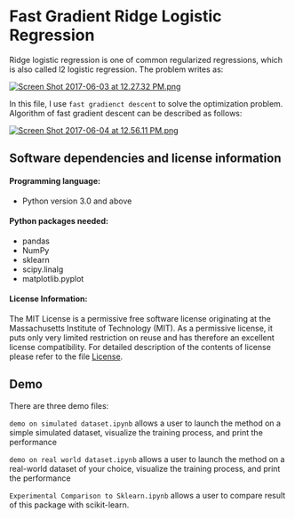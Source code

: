 # Fast Gradient Ridge Logistic Regression

Ridge logistic regression is one of common regularized regressions, which is also called l2 logistic regression. The problem writes as:

[![Screen Shot 2017-06-03 at 12.27.32 PM.png](https://s12.postimg.org/3vvd3ert9/Screen_Shot_2017-06-03_at_12.27.32_PM.png)](https://postimg.org/image/pv1rqm8nd/)

In this file, I use `fast gradienct descent` to solve the optimization problem. Algorithm of fast gradient descent can be described as follows:

[![Screen Shot 2017-06-04 at 12.56.11 PM.png](https://s1.postimg.org/haenfii4v/Screen_Shot_2017-06-04_at_12.56.11_PM.png)](https://postimg.org/image/rx8gkxqa3/)

## Software dependencies and license information
#### Programming language: 

- Python version 3.0 and above 

#### Python packages needed:

- pandas
- NumPy
- sklearn
- scipy.linalg
- matplotlib.pyplot

#### License Information:
The MIT License is a permissive free software license originating at the Massachusetts Institute of Technology (MIT). As a permissive license, it puts only very limited restriction on reuse and has therefore an excellent license compatibility. For detailed description of the contents of license please refer to the file [License](https://github.com/wangbeiqi199159/analyze-of-seattle-airbnb-hosts/blob/master/LICENSE).

## Demo

There are three demo files:

`demo on simulated dataset.ipynb` allows a user to launch the method on a simple simulated dataset,
visualize the training process, and print the performance

`demo on real world dataset.ipynb` allows a user to launch the method on a real-world dataset of your
choice, visualize the training process, and print the performance

`Experimental Comparison to Sklearn.ipynb` allows a user to compare result of this package with scikit-learn.

